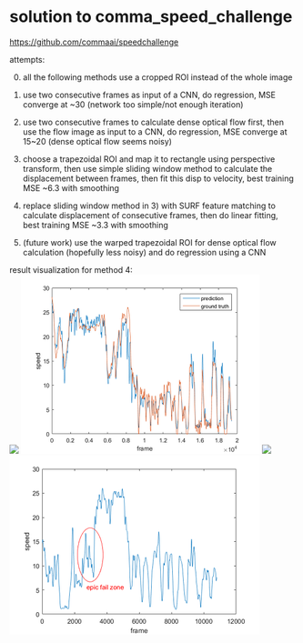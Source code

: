 # solution to comma_speed_challenge

https://github.com/commaai/speedchallenge


attempts:


0. all the following methods use a cropped ROI instead of the whole image


1. use two consecutive frames as input of a CNN, do regression, MSE converge at ~30 (network too simple/not enough iteration)


2. use two consecutive frames to calculate dense optical flow first, then use the flow image as input to a CNN, do regression, MSE converge at 15~20 (dense optical flow seems noisy)


3. choose a trapezoidal ROI and map it to rectangle using perspective transform, then use simple sliding window method to calculate the displacement between frames, then fit this disp to velocity, best training MSE ~6.3 with smoothing


4. replace sliding window method in 3) with SURF feature matching to calculate displacement of consecutive frames, then do linear fitting, best training MSE ~3.3 with smoothing

5. (future work) use the warped trapezoidal ROI for dense optical flow calculation (hopefully less noisy) and do regression using a CNN

result visualization for method 4:
  <br />
![](https://github.com/ZwX1616/comma_speed_challenge_sol/blob/master/v_by_surf/result/output%5B00-00-04--00-00-34%5D.gif)
![](https://github.com/ZwX1616/comma_speed_challenge_sol/blob/master/v_by_surf/result/train_3.png)
![](https://github.com/ZwX1616/comma_speed_challenge_sol/blob/master/v_by_surf/result/output%5B00-01-22--00-01-39%5D.gif)
![](https://github.com/ZwX1616/comma_speed_challenge_sol/blob/master/v_by_surf/result/test_3.png)
